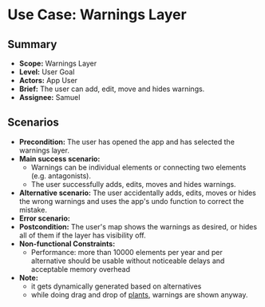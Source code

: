 # Use Case: Warnings Layer

## Summary

- **Scope:** Warnings Layer
- **Level:** User Goal
- **Actors:** App User
- **Brief:** The user can add, edit, move and hides warnings.
- **Assignee:** Samuel

## Scenarios

- **Precondition:**
  The user has opened the app and has selected the warnings layer.
- **Main success scenario:**
  - Warnings can be individual elements or connecting two elements (e.g. antagonists).
  - The user successfully adds, edits, moves and hides warnings.
- **Alternative scenario:**
  The user accidentally adds, edits, moves or hides the wrong warnings and uses the app's undo function to correct the mistake.
- **Error scenario:**
- **Postcondition:**
  The user's map shows the warnings as desired, or hides all of them if the layer has visibility off.
- **Non-functional Constraints:**
  - Performance: more than 10000 elements per year and per alternative should be usable without noticeable delays and acceptable memory overhead
- **Note:**
  - it gets dynamically generated based on alternatives
  - while doing drag and drop of [plants](plants_layer.md), warnings are shown anyway.
